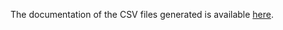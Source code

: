 The documentation of the CSV files generated is available [here](https://github.com/AIR-Research-Group-UCLM/Virtual-Reality-Shopping-Insights/blob/master/doc/DeveloperDocumentation.md).
